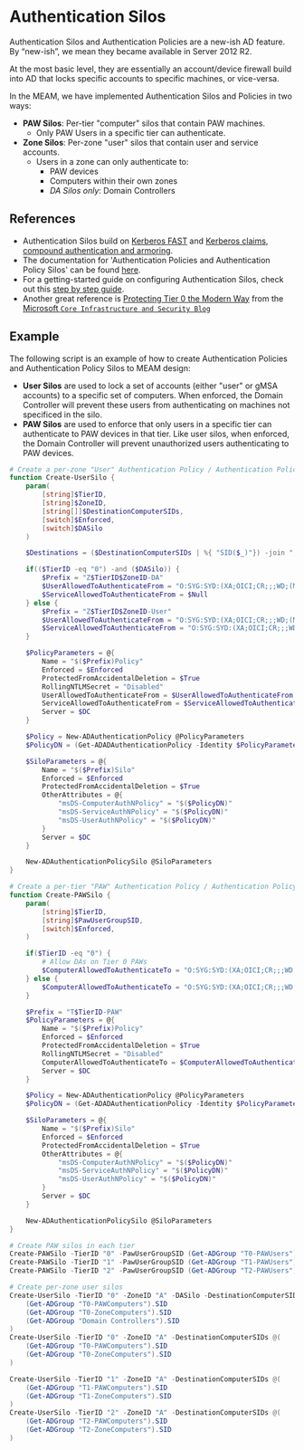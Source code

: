 # Authentication Silos

Authentication Silos and Authentication Policies are a new-ish AD feature. By “new-ish”, we mean they became available in Server 2012 R2.

At the most basic level, they are essentially an account/device firewall build into AD that locks specific accounts to specific machines, or vice-versa.

In the MEAM, we have implemented Authentication Silos and Policies in two ways:
- __PAW Silos__: Per-tier "computer" silos that contain PAW machines.
  - Only PAW Users in a specific tier can authenticate.
- __Zone Silos__: Per-zone "user" silos that contain user and service accounts.
  - Users in a zone can only authenticate to:
    - PAW devices
    - Computers within their own zones
    - *DA Silos only*: Domain Controllers

## References
- Authentication Silos build on [Kerberos FAST](https://trustedsec.com/blog/i-wanna-go-fast-really-fast-like-kerberos-fast) and [Kerberos claims, compound authentication and armoring](https://learn.microsoft.com/en-us/previous-versions/windows/it-pro/windows-server-2012-r2-and-2012/hh831747(v=ws.11)#support-for-claims-compound-authentication-and-kerberos-armoring).
- The documentation for 'Authentication Policies and Authentication Policy Silos' can be found [here](https://learn.microsoft.com/en-us/windows-server/security/credentials-protection-and-management/authentication-policies-and-authentication-policy-silos).
- For a getting-started guide on configuring Authentication Silos, check out this [step by step guide](https://fitzwindowsblog.blogspot.com/2024/05/step-by-step-guide-to-setting-up.html).
- Another great reference is [Protecting Tier 0 the Modern Way](https://techcommunity.microsoft.com/t5/core-infrastructure-and-security/protecting-tier-0-the-modern-way/ba-p/4052851) from the [Microsoft `Core Infrastructure and Security Blog`](https://techcommunity.microsoft.com/t5/core-infrastructure-and-security/bg-p/CoreInfrastructureandSecurityBlog)


## Example

The following script is an example of how to create Authentication Policies and Authentication Policy Silos to MEAM design:

- __User Silos__ are used to lock a set of accounts (either "user" or gMSA accounts) to a specific set of computers. When enforced, the Domain Controller will prevent these users from authenticating on machines not specificed in the silo.
- __PAW Silos__ are used to enforce that only users in a specific tier can authenticate to PAW devices in that tier. Like user silos, when enforced, the Domain Controller will prevent unauthorized users authenticating to PAW devices.

```powershell
# Create a per-zone "User" Authentication Policy / Authentication Policy Silo.
function Create-UserSilo {
    param(
        [string]$TierID,
        [string]$ZoneID,
        [string[]]$DestinationComputerSIDs,
        [switch]$Enforced,
        [switch]$DASilo
    )

    $Destinations = ($DestinationComputerSIDs | %{ "SID($_)"}) -join ","

    if(($TierID -eq "0") -and ($DASilo)) {
        $Prefix = "Z$TierID$ZoneID-DA"
        $UserAllowedToAuthenticateFrom = "O:SYG:SYD:(XA;OICI;CR;;;WD;(Member_of_any {$($Destinations)}))"
        $ServiceAllowedToAuthenticateFrom = $Null
    } else {
        $Prefix = "Z$TierID$ZoneID-User"
        $UserAllowedToAuthenticateFrom = "O:SYG:SYD:(XA;OICI;CR;;;WD;(Member_of_any {$($Destinations)}))"
        $ServiceAllowedToAuthenticateFrom = "O:SYG:SYD:(XA;OICI;CR;;;WD;(Member_of_any {$($Destinations)}))"
    }

    $PolicyParameters = @{
        Name = "$($Prefix)Policy"
        Enforced = $Enforced
        ProtectedFromAccidentalDeletion = $True
        RollingNTLMSecret = "Disabled"
        UserAllowedToAuthenticateFrom = $UserAllowedToAuthenticateFrom
        ServiceAllowedToAuthenticateFrom = $ServiceAllowedToAuthenticateFrom
        Server = $DC
    }

    $Policy = New-ADAuthenticationPolicy @PolicyParameters
    $PolicyDN = (Get-ADADAuthenticationPolicy -Identity $PolicyParameters.Name -Server $DC).distinguishedName

    $SiloParameters = @{
        Name = "$($Prefix)Silo"
        Enforced = $Enforced
        ProtectedFromAccidentalDeletion = $True
        OtherAttributes = @{
            "msDS-ComputerAuthNPolicy" = "$($PolicyDN)"
            "msDS-ServiceAuthNPolicy" = "$($PolicyDN)"
            "msDS-UserAuthNPolicy" = "$($PolicyDN)"
        }
        Server = $DC
    }

    New-ADAuthenticationPolicySilo @SiloParameters
}

# Create a per-tier "PAW" Authentication Policy / Authentication Policy Silo
function Create-PAWSilo {
    param(
        [string]$TierID,
        [string]$PawUserGroupSID,
        [switch]$Enforced,
    )

    if($TierID -eq "0") {
        # Allow DAs on Tier 0 PAWs
        $ComputerAllowedToAuthenticateTo = "O:SYG:SYD:(XA;OICI;CR;;;WD;(Member_of_any {SID($PawUserSID),SID(DA)}))"
    } else {
        $ComputerAllowedToAuthenticateTo = "O:SYG:SYD:(XA;OICI;CR;;;WD;(Member_of_any {SID($PawUserSID)}))"
    }

    $Prefix = "T$TierID-PAW"
    $PolicyParameters = @{
        Name = "$($Prefix)Policy"
        Enforced = $Enforced
        ProtectedFromAccidentalDeletion = $True
        RollingNTLMSecret = "Disabled"
        ComputerAllowedToAuthenticateTo = $ComputerAllowedToAuthenticateTo
        Server = $DC
    }

    $Policy = New-ADAuthenticationPolicy @PolicyParameters
    $PolicyDN = (Get-ADADAuthenticationPolicy -Identity $PolicyParameters.Name -Server $DC).distinguishedName

    $SiloParameters = @{
        Name = "$($Prefix)Silo"
        Enforced = $Enforced
        ProtectedFromAccidentalDeletion = $True
        OtherAttributes = @{
            "msDS-ComputerAuthNPolicy" = "$($PolicyDN)"
            "msDS-ServiceAuthNPolicy" = "$($PolicyDN)"
            "msDS-UserAuthNPolicy" = "$($PolicyDN)"
        }
        Server = $DC
    }

    New-ADAuthenticationPolicySilo @SiloParameters
}

# Create PAW silos in each tier
Create-PAWSilo -TierID "0" -PawUserGroupSID (Get-ADGroup "T0-PAWUsers").SID
Create-PAWSilo -TierID "1" -PawUserGroupSID (Get-ADGroup "T1-PAWUsers").SID
Create-PAWSilo -TierID "2" -PawUserGroupSID (Get-ADGroup "T2-PAWUsers").SID

# Create per-zone user silos
Create-UserSilo -TierID "0" -ZoneID "A" -DASilo -DestinationComputerSIDs @(
    (Get-ADGroup "T0-PAWComputers").SID
    (Get-ADGroup "T0-ZoneComputers").SID
    (Get-ADGroup "Domain Controllers").SID
)
Create-UserSilo -TierID "0" -ZoneID "A" -DestinationComputerSIDs @(
    (Get-ADGroup "T0-PAWComputers").SID
    (Get-ADGroup "T0-ZoneComputers").SID
)

Create-UserSilo -TierID "1" -ZoneID "A" -DestinationComputerSIDs @(
    (Get-ADGroup "T1-PAWComputers").SID
    (Get-ADGroup "T1-ZoneComputers").SID
)
Create-UserSilo -TierID "2" -ZoneID "A" -DestinationComputerSIDs @(
    (Get-ADGroup "T2-PAWComputers").SID
    (Get-ADGroup "T2-ZoneComputers").SID
)

```
